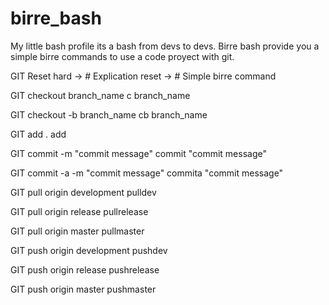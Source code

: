 # birre_bash
My little bash profile its a bash from devs to devs. Birre bash provide you a simple birre commands to use a code proyect with git.

GIT Reset hard  -> # Explication
reset           -> # Simple birre command

GIT checkout branch_name
c branch_name

GIT checkout -b branch_name
cb branch_name

GIT add .
add

GIT commit -m "commit message"
commit "commit message"

GIT commit -a -m "commit message"
commita "commit message"

GIT pull origin development
pulldev

GIT pull origin release
pullrelease

GIT pull origin master
pullmaster

GIT push origin development
pushdev

GIT push origin release
pushrelease

GIT push origin master
pushmaster
